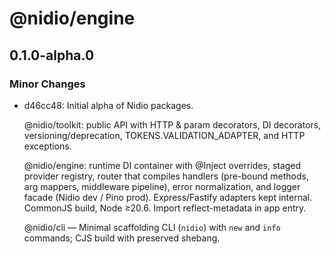 # @nidio/engine

## 0.1.0-alpha.0

### Minor Changes

- d46cc48: Initial alpha of Nidio packages.

  @nidio/toolkit: public API with HTTP & param decorators, DI decorators, versioning/deprecation, TOKENS.VALIDATION_ADAPTER, and HTTP exceptions.

  @nidio/engine: runtime DI container with @Inject overrides, staged provider registry, router that compiles handlers (pre-bound methods, arg mappers, middleware pipeline), error normalization, and logger facade (Nidio dev / Pino prod). Express/Fastify adapters kept internal. CommonJS build, Node ≥20.6. Import reflect-metadata in app entry.

  @nidio/cli — Minimal scaffolding CLI (`nidio`) with `new` and `info` commands; CJS build with preserved shebang.
